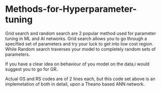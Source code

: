 # Methods-for-Hyperparameter-tuning
Grid search and random search are 2 popular method used for parameter tuning in ML and AI networks.
Grid search allows you to go through a specified set of parameters and try your luck to get into low cost region.
While Random search traverses your model to completely random sets of parameters.

If you have a clear idea on behaviour of you model on the data,i would suggest you to go for GR. 

Actual GS and RS codes are of 2 lines each, but this code set above is an implemetation of both in detail, upon a Theano based ANN network.
